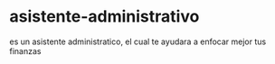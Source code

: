 # asistente-administrativo
es un asistente administratico, el cual te ayudara a enfocar mejor tus finanzas
